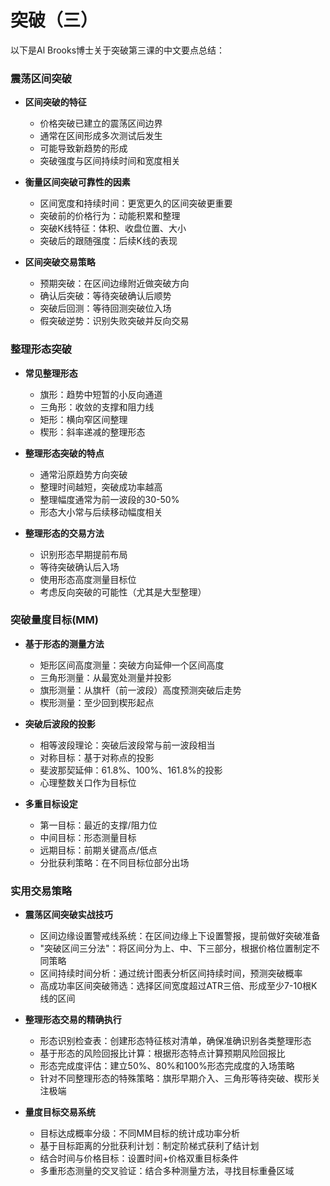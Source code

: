 # 突破（三）

以下是Al Brooks博士关于突破第三课的中文要点总结：

### 震荡区间突破
- **区间突破的特征**
  - 价格突破已建立的震荡区间边界
  - 通常在区间形成多次测试后发生
  - 可能导致新趋势的形成
  - 突破强度与区间持续时间和宽度相关

- **衡量区间突破可靠性的因素**
  - 区间宽度和持续时间：更宽更久的区间突破更重要
  - 突破前的价格行为：动能积累和整理
  - 突破K线特征：体积、收盘位置、大小
  - 突破后的跟随强度：后续K线的表现

- **区间突破交易策略**
  - 预期突破：在区间边缘附近做突破方向
  - 确认后突破：等待突破确认后顺势
  - 突破后回测：等待回测突破位入场
  - 假突破逆势：识别失败突破并反向交易

### 整理形态突破
- **常见整理形态**
  - 旗形：趋势中短暂的小反向通道
  - 三角形：收敛的支撑和阻力线
  - 矩形：横向窄区间整理
  - 楔形：斜率递减的整理形态

- **整理形态突破的特点**
  - 通常沿原趋势方向突破
  - 整理时间越短，突破成功率越高
  - 整理幅度通常为前一波段的30-50%
  - 形态大小常与后续移动幅度相关

- **整理形态的交易方法**
  - 识别形态早期提前布局
  - 等待突破确认后入场
  - 使用形态高度测量目标位
  - 考虑反向突破的可能性（尤其是大型整理）

### 突破量度目标(MM)
- **基于形态的测量方法**
  - 矩形区间高度测量：突破方向延伸一个区间高度
  - 三角形测量：从最宽处测量并投影
  - 旗形测量：从旗杆（前一波段）高度预测突破后走势
  - 楔形测量：至少回到楔形起点

- **突破后波段的投影**
  - 相等波段理论：突破后波段常与前一波段相当
  - 对称目标：基于对称点的投影
  - 斐波那契延伸：61.8%、100%、161.8%的投影
  - 心理整数关口作为目标位

- **多重目标设定**
  - 第一目标：最近的支撑/阻力位
  - 中间目标：形态测量目标
  - 远期目标：前期关键高点/低点
  - 分批获利策略：在不同目标位部分出场 

### 实用交易策略
- **震荡区间突破实战技巧**
  - 区间边缘设置警戒线系统：在区间边缘上下设置警报，提前做好突破准备
  - "突破区间三分法"：将区间分为上、中、下三部分，根据价格位置制定不同策略
  - 区间持续时间分析：通过统计图表分析区间持续时间，预测突破概率
  - 高成功率区间突破筛选：选择区间宽度超过ATR三倍、形成至少7-10根K线的区间

- **整理形态交易的精确执行**
  - 形态识别检查表：创建形态特征核对清单，确保准确识别各类整理形态
  - 基于形态的风险回报比计算：根据形态特点计算预期风险回报比
  - 形态完成度评估：建立50%、80%和100%形态完成度的入场策略
  - 针对不同整理形态的特殊策略：旗形早期介入、三角形等待突破、楔形关注极端

- **量度目标交易系统**
  - 目标达成概率分级：不同MM目标的统计成功率分析
  - 基于目标距离的分批获利计划：制定阶梯式获利了结计划
  - 结合时间与价格目标：设置时间+价格双重目标条件
  - 多重形态测量的交叉验证：结合多种测量方法，寻找目标重叠区域 